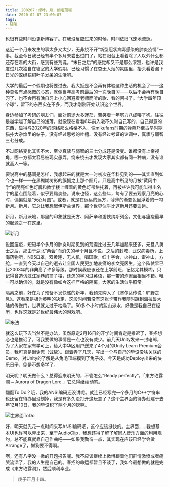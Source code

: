 ```yaml
---
title: 200207：绿叶，月，细毛顶端
date: 2020-02-07 23:00:07
tags:
- 随笔
---
```

也很有些时间没更新博客了。在我没反应过来的时候，时间依旧飞速地流逝。

这近一个月来发生的事太多又太少，无非绕不开“新型冠状病毒感染的肺炎疫情”一事。截至今日我已经有半个多月未尝出过门了，站在阳台上看着除了人以外什么都还存在着的大街，感到有些荒诞。“末日之后”的感觉却又不是那么浓烈，也许是我度过几次独自在寝室的大学假期，已经习惯了在杳无人烟的氛围里，抬头看着漏下日光的翠绿梧桐叶子发呆的生活吧。

大学的最后一个假期也将要过去，我大抵是不会再有体验这种生活的机会了——这种莫名有点感慨的心态，就像当年高考前最后的一次晚自习——以后不会再有晚自习了，也不会再有晚自习上小心回避着老师而听的歌、看的闲书了。“大学四年顶个球”，留下的东西实在不多，而我才刚刚开始认识这个世界。

身边参加了考研的朋友们，面对前途大多迷茫，苦笑着一年努力八成喂了狗。往往是越学越了解自己的浅薄，就像现在看看6年前入宅不久时自己写的、自己得意的东西，显得与2020年的网络那么格格不入，像mikufans时期的弹幕乃至古早时期猫扑大杂烩里的帖子，没有经过思考的吐槽、没有经过考证的论调中，真挚与弱智三七分成。

不过网络变化其实不大，至少真挚与弱智的三七分成还是没变。谁都没有上帝视角，哪一方都太容易被现实愚弄，绕来绕去才发现大家其实都有同一种病，没有谁就高人一等。

<!--more-->

要说高中的基调是怎样，我想起来的就是大一时初次在华科见到的——其实直到如今也一样——在黑糊糊树影的簇拥之上那个圆月。只是高中所见的月被“黄冈中学”的明亮红色灯牌和教学楼上缠着的黄色灯带烘托着，再被些许我可能叫得出名字的星点围绕着，似乎要黯淡些。说来也怪，这么些年，每有了要去观察月亮的心时，偏偏就是“天心月圆”。或者，就是在远远的远方，薄薄的渐变色里浮着的一勾新月。新月，它总让我想起伊斯兰世界，那个世界似乎比这新月还要遥远。

新月，新月沃地，那里的印象就是天方、阿萨辛和游侠纳斯列金。文化与瘟疫最早的起源之一在这里。

![新月](https://i.loli.net/2020/02/07/CRgwvaHt1qonkpN.jpg)

说回瘟疫，短短半个多月的肺炎时期见到的荒诞比过去几年加起来还多。元旦八勇士之后，那由于湖北“两会”而消失的半个月且不说，之后的封城，武汉病毒所，上海药物所，N95口罩，双黄连，无人机，唱国歌，红十字会，火神山，雷神山，方舱，一直到今天以自己的逝去让全国人民更加地哀痛的李文亮医生，这个阵仗早已比2003年的非典高了许多等级。那时候我应该还在上学前班，记忆尤其模糊，只记得曾造访过江家巷的筒子楼，还怎的学习过英语，那一带的炸酱面相当不错。唯一可以确信的，就是没有像如今这样严格的隔离，大家的生活似乎照常。

隔离之前，好在为了预备不发快递的新年，我预先购入了《塞尔达传说：旷野之息》。这看来是极为英明的决定，这段时间若没有这张卡带作我随时跳到海拉鲁大陆的传送门，世界就太过于枯燥了。50多个小时的跋山涉水，好像是我自己在经历，也许这就是21世纪最伟大的游戏吧。

![米法](https://i.loli.net/2020/02/07/P5poIKaDeCj8mSt.jpg)

就这么玩下去当然不是办法，虽然原定2月16日的开学时间肯定是推迟了，春招想必也是推迟了，可我要做的事情是一点也没有减少。前几天Unity发来一封电邮，为了大家在家有学可上，给大中华区用户送来了4个月的Unity Learn Premium会员，我可真是谢谢您（诚挚）。跟着弄了几天，写出一个与自己的毕设没啥关联的Demo，对Unity的了解是从兔毛顶端摸到了兔子皮。今天是成功Deploy出来的快乐日子，倒是不想多学了。

明天呢？明天做什么？总得迎来明天的，不管怎么“Ready perfectly”，「東方珀露澗 ~ Aurora of Dragon Lore.」它总得继续动笔。

翻翻To Do？哦，我的ANSI编码还没讲呢。就连已经写完一个多月的C++字符串也还留在待办里没划掉，我是有多久没打开这玩意了？这个主界面的待办创建于去年12月10日，我的毕设积了两个月的灰啊。

![主界面ToDo](https://i.loli.net/2020/02/07/hwvXZ6KmbzTtA4k.jpg)

好，明天就先花一点时间来写ANSI编码吧，这个应该挺快的。主界面……我想基本UI也许可以弄出来，至于AudioClip，我想还得了解了解同人音乐方面的利用规约，总不能真就靠自己作曲吧——如果我勤奋一点，其实现在应该已经学会做Arrange了，懒狗要不得啊。

啊，还有八字没一撇的开题报告呢。我不应该继续上微博跟着他们群情激愤或者痛哭流涕了，我的人生是自己的。春招的命运都暂且不谈了，我如今最想做的就是完成《東方珀露澗》，然后顺利毕业。

> 庚子正月十四。